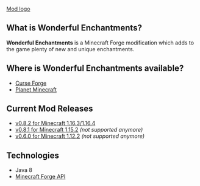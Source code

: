 [Mod logo](https://i.ibb.co/2SkZ7Rk/wonderful-enchantments-full.png)

## What is Wonderful Enchantments?
**Wonderful Enchantments** is a Minecraft Forge modification which adds to the
game plenty of new and unique enchantments.

## Where is Wonderful Enchantments available?
- [Curse Forge](https://www.curseforge.com/minecraft/mc-mods/wonderful-enchantments)
- [Planet Minecraft](https://www.planetminecraft.com/mod/wonderful-enchantments/)

## Current Mod Releases
- [v0.8.2 for Minecraft 1.16.3/1.16.4](WonderfulEnchantments1-16-3)
- [v0.8.1 for Minecraft 1.15.2](WonderfulEnchantments1-15-2) *(not supported anymore)*
- [v0.6.0 for Minecraft 1.12.2](WonderfulEnchantments1-12-2) *(not supported anymore)*

## Technologies
- Java 8
- [Minecraft Forge API](https://github.com/MinecraftForge/MinecraftForge)